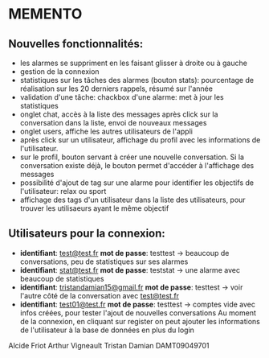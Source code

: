 # MEMENTO

## Nouvelles fonctionnalités:
  * les alarmes se suppriment en les faisant glisser à droite ou à gauche
  * gestion de la connexion
  * statistiques sur les tâches des alarmes (bouton stats): pourcentage de réalisation sur les 20 derniers rappels, résumé sur l'année
  * validation d'une tâche: chackbox d'une alarme: met à jour les statistiques
  * onglet chat, accès à la liste des messages après click sur la conversation dans la liste, envoi de nouveaux messages
  * onglet users, affiche les autres utilisateurs de l'appli
  * après click sur un utilisateur, affichage du profil avec les informations de l'utilisateur.
  * sur le profil, bouton servant à créer une nouvelle conversation. Si la conversation existe déjà, le bouton permet d'accéder à l'affichage des messages
  * possibilité d'ajout de tag sur une alarme pour identifier les objectifs de l'utilisateur: relax ou sport
  * affichage des tags d'un utilisateur dans la liste des utilisateurs, pour trouver les utilisaeurs ayant le même objectif
  
## Utilisateurs pour la connexion:
  * **identifiant**: test@test.fr **mot de passe**: testtest -> beaucoup de conversations, peu de statistiques sur ses alarmes
  * **identifiant**: stat@test.fr **mot de passe**: teststat -> une alarme avec beaucoup de statistiques
  * **identifiant**: tristandamian15@gmail.fr **mot de passe**: testtest -> voir l'autre côté de la conversation avec test@test.fr
  * **identifiant**: test01@test.fr **mot de passe**: testtest -> comptes vide avec infos créées, pour tester l'ajout de nouvelles conversations
Au moment de la connexion, en cliquant sur register on peut ajouter les informations de l'utilisateur à la base de données en plus du login

Alcide Friot
Arthur Vigneault
Tristan Damian  DAMT09049701
